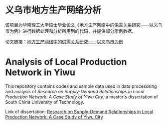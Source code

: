 # 义乌市地方生产网络分析
该项目为华南理工大学硕士毕业论文《地方生产网络中的供需关系研究——以义乌市为例》进行数据处理和分析所用到的代码，并提供部分示例数据。


论文链接：[地方生产网络中的供需关系研究——以义乌市为例](https://kns.cnki.net/kcms/detail/detail.aspx?doi=10.27151/d.cnki.ghnlu.2020.004110&dbcode=CMFD)


# Analysis of Local Production Network in Yiwu
This repository contains codes and sample data used in data processsing and analysis of *Research on Supply-Demand Relationships in Local Production Network: A Case Study of Yiwu City*, a master's dissertation of South China University of Technology.

Link of dissertation: [Research on Supply-Demand Relationships in Local Production Network: A Case Study of Yiwu City](https://kns.cnki.net/kcms/detail/detail.aspx?doi=10.27151/d.cnki.ghnlu.2020.004110&dbcode=CMFD)
